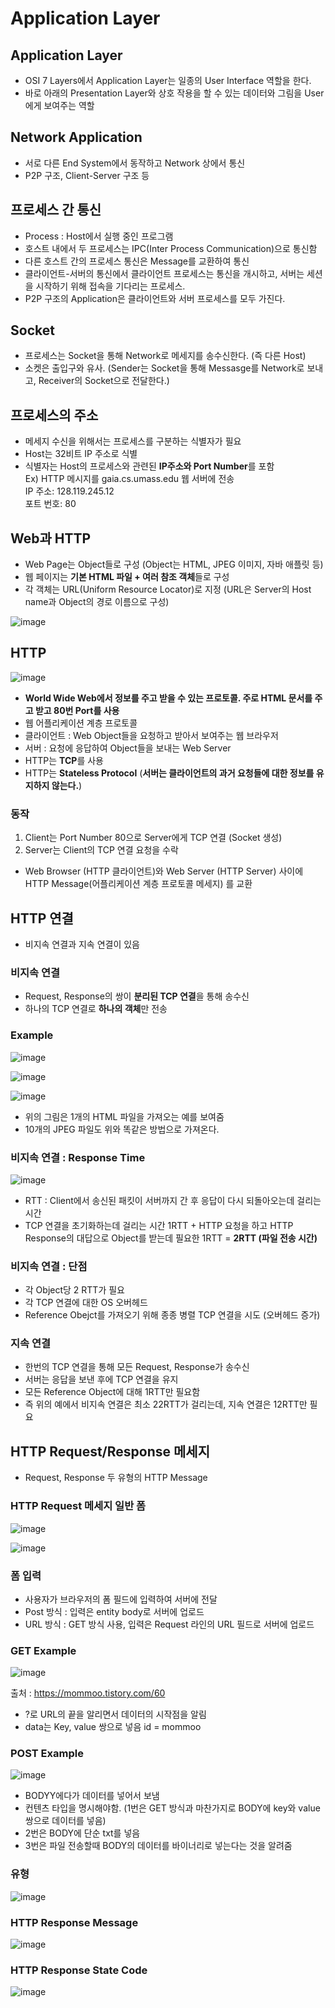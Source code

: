 # Application Layer  

## Application Layer  
- OSI 7 Layers에서 Application Layer는 일종의 User Interface 역할을 한다.  
- 바로 아래의 Presentation Layer와 상호 작용을 할 수 있는 데이터와 그림을 User에게 보여주는 역할  

## Network Application  
- 서로 다른 End System에서 동작하고 Network 상에서 통신  
- P2P 구조, Client-Server 구조 등

## 프로세스 간 통신  
- Process : Host에서 실행 중인 프로그램  
- 호스트 내에서 두 프로세스는 IPC(Inter Process Communication)으로 통신함  
- 다른 호스트 간의 프로세스 통신은 Message를 교환하여 통신  
- 클라이언트-서버의 통신에서 클라이언트 프로세스는 통신을 개시하고, 서버는 세션을 시작하기 위해 접속을 기다리는 프로세스.  
- P2P 구조의 Application은 클라이언트와 서버 프로세스를 모두 가진다.  

## Socket  
- 프로세스는 Socket을 통해 Network로 메세지를 송수신한다. (즉 다른 Host)  
- 소켓은 출입구와 유사. (Sender는 Socket을 통해 Messasge를 Network로 보내고, Receiver의 Socket으로 전달한다.)  

## 프로세스의 주소  
- 메세지 수신을 위해서는 프로세스를 구분하는 식별자가 필요  
- Host는 32비트 IP 주소로 식별  
- 식별자는 Host의 프로세스와 관련된 **IP주소와 Port Number**를 포함  
Ex) HTTP 메시지를 gaia.cs.umass.edu 웹 서버에 전송  
IP 주소: 128.119.245.12  
포트 번호: 80  

## Web과 HTTP  
- Web Page는 Object들로 구성 (Object는 HTML, JPEG 이미지, 자바 애플릿 등)  
- 웹 페이지는 **기본 HTML 파일 + 여러 참조 객체**들로 구성  
- 각 객체는 URL(Uniform Resource Locator)로 지정 (URL은 Server의 Host name과 Object의 경로 이름으로 구성)  

![image](https://user-images.githubusercontent.com/32921115/104991695-b121a880-5a62-11eb-9641-283056424c3b.png)

## HTTP  

![image](https://user-images.githubusercontent.com/32921115/104991743-cd254a00-5a62-11eb-837d-0b4c3f7e6139.png)
- **World Wide Web에서 정보를 주고 받을 수 있는 프로토콜. 주로 HTML 문서를 주고 받고 80번 Port를 사용**  
- 웹 어플리케이션 계층 프로토콜  
- 클라이언트 : Web Object들을 요청하고 받아서 보여주는 웹 브라우저  
- 서버 : 요청에 응답하여 Object들을 보내는 Web Server  
- HTTP는 **TCP**를 사용  
- HTTP는 **Stateless Protocol** (**서버는 클라이언트의 과거 요청들에 대한 정보를 유지하지 않는다.**)  

### 동작  
1. Client는 Port Number 80으로 Server에게 TCP 연결 (Socket 생성)  
2. Server는 Client의 TCP 연결 요청을 수락  
- Web Browser (HTTP 클라이언트)와 Web Server (HTTP Server) 사이에 HTTP Message(어플리케이션 계층 프로토콜 메세지) 를 교환  

## HTTP 연결  
- 비지속 연결과 지속 연결이 있음  

### 비지속 연결  
- Request, Response의 쌍이 **분리된 TCP 연결**을 통해 송수신  
- 하나의 TCP 연결로 **하나의 객체**만 전송  

### Example  

![image](https://user-images.githubusercontent.com/32921115/104992091-9b60b300-5a63-11eb-874b-0c0b7014cb7f.png)

![image](https://user-images.githubusercontent.com/32921115/104992129-b29fa080-5a63-11eb-9c61-f72db723f453.png)

![image](https://user-images.githubusercontent.com/32921115/104992138-b7fceb00-5a63-11eb-8ad4-214877815b78.png)

- 위의 그림은 1개의 HTML 파일을 가져오는 예를 보여줌  
- 10개의 JPEG 파일도 위와 똑같은 방법으로 가져온다.  

### 비지속 연결 : Response Time  

![image](https://user-images.githubusercontent.com/32921115/104992349-32c60600-5a64-11eb-9a60-0d4647eda783.png)

- RTT : Client에서 송신된 패킷이 서버까지 간 후 응답이 다시 되돌아오는데 걸리는 시간  
- TCP 연결을 초기화하는데 걸리는 시간 1RTT + HTTP 요청을 하고 HTTP Response의 대답으로 Object를 받는데 필요한 1RTT = **2RTT (파일 전송 시간)**  

### 비지속 연결 : 단점  
- 각 Object당 2 RTT가 필요  
- 각 TCP 연결에 대한 OS 오버헤드  
- Reference Obejct를 가져오기 위해 종종 병렬 TCP 연결을 시도 (오버헤드 증가)  

### 지속 연결  
- 한번의 TCP 연결을 통해 모든 Request, Response가 송수신  
- 서버는 응답을 보낸 후에 TCP 연결을 유지  
- 모든 Reference Object에 대해 1RTT만 필요함  
- 즉 위의 예에서 비지속 연결은 최소 22RTT가 걸리는데, 지속 연결은 12RTT만 필요  

## HTTP Request/Response 메세지  

- Request, Response 두 유형의 HTTP Message  

### HTTP Request 메세지 일반 폼  

![image](https://user-images.githubusercontent.com/32921115/104992780-1a0a2000-5a65-11eb-99fc-d5a213df9053.png)

![image](https://user-images.githubusercontent.com/32921115/104992883-458d0a80-5a65-11eb-8b0f-c990204bbb49.png)

### 폼 입력  
- 사용자가 브라우저의 폼 필드에 입력하여 서버에 전달  
- Post 방식 : 입력은 entity body로 서버에 업로드  
- URL 방식 : GET 방식 사용, 입력은 Request 라인의 URL 필드로 서버에 업로드

### GET Example  

![image](https://user-images.githubusercontent.com/32921115/104993202-d82da980-5a65-11eb-9992-fc0e5f6bc513.png)

출처 : https://mommoo.tistory.com/60  

- ?로 URL의 끝을 알리면서 데이터의 시작점을 알림  
- data는 Key, value 쌍으로 넣음 id = mommoo

### POST Example  

![image](https://user-images.githubusercontent.com/32921115/104993344-0b703880-5a66-11eb-8a72-4bc50e082da9.png)

- BODYY에다가 데이터를 넣어서 보냄  
- 컨텐츠 타입을 명시해야함. (1번은 GET 방식과 마찬가지로 BODY에 key와 value 쌍으로 데이터를 넣음)  
- 2번은 BODY에 단순 txt를 넣음  
- 3번은 파일 전송할때 BODY의 데이터를 바이너리로 넣는다는 것을 알려줌  


### 유형  

![image](https://user-images.githubusercontent.com/32921115/104993566-630ea400-5a66-11eb-9dd7-ac1c8b3b86f1.png)

### HTTP Response Message  

![image](https://user-images.githubusercontent.com/32921115/104993621-77eb3780-5a66-11eb-8529-ca9c357d9077.png)

### HTTP Response State Code  

![image](https://user-images.githubusercontent.com/32921115/104993648-86395380-5a66-11eb-8d07-2369ecdaa1bb.png)

